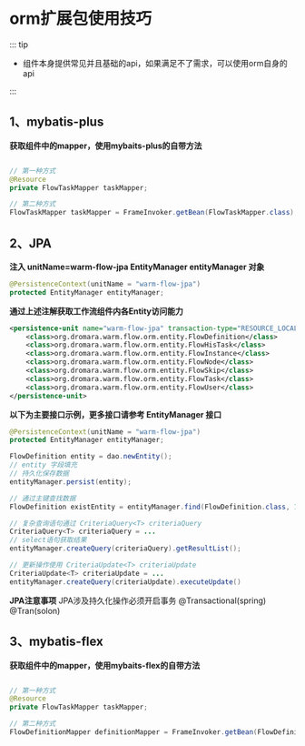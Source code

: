 # orm扩展包使用技巧
::: tip
- 组件本身提供常见并且基础的api，如果满足不了需求，可以使用orm自身的api

:::

## 1、mybatis-plus

**获取组件中的mapper，使用mybaits-plus的自带方法**
```java

// 第一种方式
@Resource
private FlowTaskMapper taskMapper;

// 第二种方式
FlowTaskMapper taskMapper = FrameInvoker.getBean(FlowTaskMapper.class);
```

## 2、JPA

**注入 unitName=warm-flow-jpa  EntityManager entityManager 对象**

```java
@PersistenceContext(unitName = "warm-flow-jpa")
protected EntityManager entityManager;
```
**通过上述注解获取工作流组件内各Entity访问能力**
```xml
<persistence-unit name="warm-flow-jpa" transaction-type="RESOURCE_LOCAL">
    <class>org.dromara.warm.flow.orm.entity.FlowDefinition</class>
    <class>org.dromara.warm.flow.orm.entity.FlowHisTask</class>
    <class>org.dromara.warm.flow.orm.entity.FlowInstance</class>
    <class>org.dromara.warm.flow.orm.entity.FlowNode</class>
    <class>org.dromara.warm.flow.orm.entity.FlowSkip</class>
    <class>org.dromara.warm.flow.orm.entity.FlowTask</class>
    <class>org.dromara.warm.flow.orm.entity.FlowUser</class>
</persistence-unit>
```
**以下为主要接口示例，更多接口请参考 EntityManager 接口**
```java
@PersistenceContext(unitName = "warm-flow-jpa")
protected EntityManager entityManager;

FlowDefinition entity = dao.newEntity();
// entity 字段填充
// 持久化保存数据
entityManager.persist(entity); 

// 通过主键查找数据
FlowDefinition existEntity = entityManager.find(FlowDefinition.class, 1l);

// 复杂查询语句通过 CriteriaQuery<T> criteriaQuery 
CriteriaQuery<T> criteriaQuery = ...
// select语句获取结果
entityManager.createQuery(criteriaQuery).getResultList();

// 更新操作使用 CriteriaUpdate<T> criteriaUpdate 
CriteriaUpdate<T> criteriaUpdate = ...
entityManager.createQuery(criteriaUpdate).executeUpdate()
```
**JPA注意事项** JPA涉及持久化操作必须开启事务  @Transactional(spring) @Tran(solon)


## 3、mybatis-flex

**获取组件中的mapper，使用mybaits-flex的自带方法**
```java

// 第一种方式
@Resource
private FlowTaskMapper taskMapper;

// 第二种方式
FlowDefinitionMapper definitionMapper = FrameInvoker.getBean(FlowDefinitionMapper.class);

```
